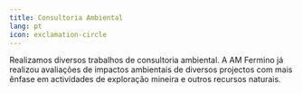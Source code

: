 ```yaml
---
title: Consultoria Ambiental
lang: pt
icon: exclamation-circle
---
```

Realizamos diversos trabalhos de consultoria ambiental. A AM Fermino já realizou avaliações de impactos ambientais de diversos projectos com mais ênfase em actividades de exploração mineira e outros recursos naturais.
